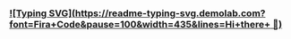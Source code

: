 ### [![Typing SVG](https://readme-typing-svg.demolab.com?font=Fira+Code&pause=100&width=435&lines=Hi+there+ 👋)](https://git.io/typing-svg)

<!--
**rosekairu/rosekairu** is a ✨ _special_ ✨ repository because its `README.md` (this file) appears on your GitHub profile.

Here are some ideas to get you started:

- 🔭 I’m currently working on ...
- 🌱 I’m currently learning ...
- 👯 I’m looking to collaborate on ...
- 🤔 I’m looking for help with ...
- 💬 Ask me about ...
- 📫 How to reach me: ...
- 😄 Pronouns: ...
- ⚡ Fun fact: ...
-->
